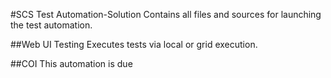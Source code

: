 #SCS Test Automation-Solution
Contains all files and sources for launching the test automation.

##Web UI Testing
Executes tests via local or grid execution.

##COI
This automation is due